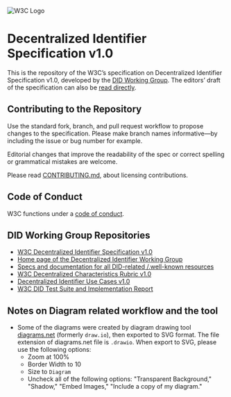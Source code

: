 
![W3C Logo](https://www.w3.org/Icons/w3c_home)

# Decentralized Identifier Specification v1.0

This is the repository of the W3C’s specification on Decentralized Identifier Specification v1.0, developed by the [DID Working Group](https://www.w3.org/2019/did-wg/). The editors’ draft of the specification can also be [read directly](https://w3c.github.io/did-core/).

## Contributing to the Repository

Use the standard fork, branch, and pull request workflow to propose changes to the specification. Please make branch names informative—by including the issue or bug number for example.

Editorial changes that improve the readability of the spec or correct spelling or grammatical mistakes are welcome.

Please read [CONTRIBUTING.md](CONTRIBUTING.md), about licensing contributions.

## Code of Conduct

W3C functions under a [code of conduct](https://www.w3.org/Consortium/cepc/).

## DID Working Group Repositories

* [W3C Decentralized Identifier Specification v1.0](https://github.com/w3c/did-core)
* [Home page of the Decentralized Identifier Working Group](https://github.com/w3c/did-wg)
* [Specs and documentation for all DID-related /.well-known resources](https://github.com/decentralized-identity/.well-known)
* [W3C Decentralized Characteristics Rubric v1.0](https://github.com/w3c/did-rubric)
* [Decentralized Identifier Use Cases v1.0](https://github.com/w3c/did-use-cases)
* [W3C DID Test Suite and Implementation Report](https://github.com/w3c/did-test-suite)

## Notes on Diagram related workflow and the tool

* Some of the diagrams were created by diagram drawing tool [diagrams.net](https://www.diagrams.net) (formerly `draw.io`), then exported to SVG format. The file extension of diagrams.net file is `.drawio`. When export to SVG, please use the following options:
  * Zoom at 100%
  * Border Width to 10
  * Size to `Diagram`
  * Uncheck all of the following options: "Transparent Background," "Shadow," "Embed Images," "Include a copy of my diagram."
